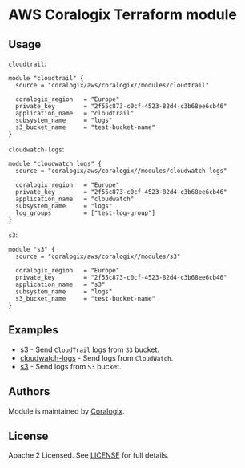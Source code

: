 # AWS Coralogix Terraform module

## Usage

`cloudtrail`:

```hcl
module "cloudtrail" {
  source = "coralogix/aws/coralogix//modules/cloudtrail"

  coralogix_region   = "Europe"
  private_key        = "2f55c873-c0cf-4523-82d4-c3b68ee6cb46"
  application_name   = "cloudtrail"
  subsystem_name     = "logs"
  s3_bucket_name     = "test-bucket-name"
}
```

`cloudwatch-logs`:

```hcl
module "cloudwatch_logs" {
  source = "coralogix/aws/coralogix//modules/cloudwatch-logs"

  coralogix_region   = "Europe"
  private_key        = "2f55c873-c0cf-4523-82d4-c3b68ee6cb46"
  application_name   = "cloudwatch"
  subsystem_name     = "logs"
  log_groups         = ["test-log-group"]
}
```

`s3`:

```hcl
module "s3" {
  source = "coralogix/aws/coralogix//modules/s3"

  coralogix_region   = "Europe"
  private_key        = "2f55c873-c0cf-4523-82d4-c3b68ee6cb46"
  application_name   = "s3"
  subsystem_name     = "logs"
  s3_bucket_name     = "test-bucket-name"
}
```

## Examples

- [s3](https://github.com/coralogix/terraform-coralogix-aws/tree/master/examples/cloudtrail) - Send `CloudTrail` logs from `S3` bucket.
- [cloudwatch-logs](https://github.com/coralogix/terraform-coralogix-aws/tree/master/examples/cloudwatch-logs) - Send logs from `CloudWatch`.
- [s3](https://github.com/coralogix/terraform-coralogix-aws/tree/master/examples/s3) - Send logs from `S3` bucket.

## Authors

Module is maintained by [Coralogix](https://github.com/coralogix).

## License

Apache 2 Licensed. See [LICENSE](https://github.com/coralogix/terraform-coralogix-aws/tree/master/LICENSE) for full details.
